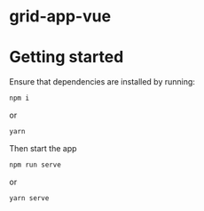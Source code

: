 # grid-app-vue

# Getting started
Ensure that dependencies are installed by running:
```bash
npm i
```
or
```bash
yarn
```

Then start the app
```bash
npm run serve
```
or
```bash
yarn serve
```
